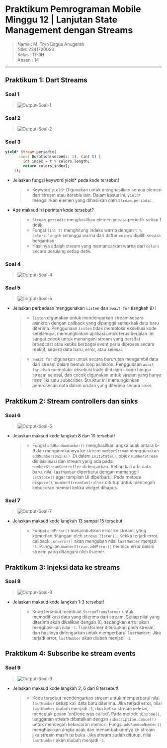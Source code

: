 # Praktikum Pemrograman Mobile Minggu 12 | Lanjutan State Management dengan Streams

> Nama : M. Tryo Bagus Anugerah <br />
> NIM: 2241720053<br />
> Kelas : TI-3H <br />
> Absen : 14 <br />
<hr>

## Praktikum 1: Dart Streams

### Soal 1

> <img src="docs/soal-1.png" alt="Output-Soal-1"/>

### Soal 2

> <img src="docs/soal-2.png" alt="Output-Soal-2"/>

### Soal 3

```dart
yield* Stream.periodic(
      const Duration(seconds: 1), (int t) {
        int index = t % colors.length;
        return colors[index];
    });
```

- Jelaskan fungsi keyword yield* pada kode tersebut!
    > - Keyword `yield*` Digunakan untuk menghasilkan semua elemen dari stream atau iterable lain. Dalam kasus ini, `yield*` mengalirkan elemen yang dihasilkan oleh `Stream.periodic`.
- Apa maksud isi perintah kode tersebut?
    > - `Stream.periodic` menghasilkan elemen secara periodik setiap 1 detik.<br>
    > - Fungsi `(int t)` menghitung indeks warna dengan `t % colors.length` sehingga warna dari daftar `colors` dipilih secara bergantian.<br>
    > - Hasilnya adalah stream yang memancarkan warna dari `colors` secara berulang setiap detik.

### Soal 4

> <img src="docs/soal-4.gif" alt="Output-Soal-4"/>

### Soal 5

> <img src="docs/soal-5.gif" alt="Output-Soal-5"/><br>

- Jelaskan perbedaan menggunakan `listen` dan `await for` (langkah 9) !
    > - `listen` digunakan untuk mendengarkan stream secara asinkron dengan callback yang dipanggil setiap kali data baru diterima. Penggunaan `listen` tidak memblokir eksekusi kode setelahnya, memungkinkan aplikasi untuk terus berjalan. Ini sangat cocok untuk menangani stream yang bersifat broadcast atau ketika berbagai event perlu diproses secara reaktif, seperti data baru, error, atau selesai.<br>

    > - `await for` digunakan untuk secara berurutan mengambil data dari stream dalam bentuk loop asinkron. Penggunaan `await for` akan memblokir eksekusi kode di dalam scope hingga stream selesai, dan cocok digunakan untuk stream yang hanya memiliki satu subscriber. Struktur ini memungkinkan pemrosesan data dalam urutan yang diterima secara linier.

## Praktikum 2: Stream controllers dan sinks

### Soal 6

> <img src="docs/soal-6.gif" alt="Output-Soal-6"/><br>

- Jelaskan maksud kode langkah 8 dan 10 tersebut!
    > - Fungsi `addRandomNumber()` menghasilkan angka acak antara 0-9 dan mengirimkannya ke stream `numberStream` menggunakan `addNumberToSink()`. Di dalam `initState()`, objek `numberStream` diinisialisasi dan stream yang ada pada `numberStreamController` didengarkan. Setiap kali ada data baru, nilai `lastNumber` diperbarui dengan memanggil `setState()` agar tampilan UI diperbarui. Pada metode `dispose()`, `numberStreamController` ditutup untuk mencegah kebocoran memori ketika widget dihapus.

### Soal 7

> <img src="docs/soal-7.gif" alt="Output-Soal-7"/><br>

- Jelaskan maksud kode langkah 13 sampai 15 tersebut!
    > - Fungsi `addError()` menambahkan error ke stream, yang kemudian ditangani oleh `stream.listen()`. Ketika terjadi error, callback `.onError()` akan mengubah nilai `lastNumber` menjadi `-1`. Panggilan `numberStream.addError()` memicu error dalam stream yang ditangani oleh listener.

## Praktikum 3: Injeksi data ke streams

### Soal 8

> <img src="docs/soal-8.gif" alt="Output-Soal-8"/><br>

- Jelaskan maksud kode langkah 1-3 tersebut!
    > - Kode tersebut membuat `StreamTransformer` untuk memodifikasi data yang diterima dari stream. Setiap nilai yang diterima akan dikalikan dengan 10, sedangkan error akan menghasilkan nilai `-1`. Transformer diterapkan pada stream, dan hasilnya didengarkan untuk memperbarui `lastNumber`. Jika terjadi error, `lastNumber` akan diubah menjadi `-1`.

## Praktikum 4: Subscribe ke stream events

### Soal 9

> <img src="docs/soal-9.gif" alt="Output-Soal-9"/><br>

- Jelaskan maksud kode langkah 2, 6 dan 8 tersebut!
    > - Kode tersebut mendengarkan stream untuk memperbarui nilai `lastNumber` setiap kali data baru diterima. Jika terjadi error, nilai `lastNumber` diubah menjadi `-1`, dan ketika stream selesai, mencetak pesan 'onDone was called'. Pada metode `dispose()`, langganan stream dibatalkan dengan `subscription.cancel()` untuk mencegah kebocoran memori. Fungsi `addRandomNumber()` menghasilkan angka acak dan menambahkannya ke stream jika stream masih terbuka. Jika stream sudah ditutup, nilai `lastNumber` akan diubah menjadi `-1`.